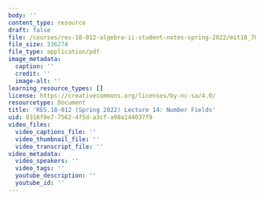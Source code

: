 ```yaml
---
body: ''
content_type: resource
draft: false
file: /courses/res-18-012-algebra-ii-student-notes-spring-2022/mit18_702s22_lect14.pdf
file_size: 336274
file_type: application/pdf
image_metadata:
  caption: ''
  credit: ''
  image-alt: ''
learning_resource_types: []
license: https://creativecommons.org/licenses/by-nc-sa/4.0/
resourcetype: Document
title: 'RES.18-012 (Spring 2022) Lecture 14: Number Fields'
uid: 0316f0e7-7562-4f5d-a3cf-a98a144037f9
video_files:
  video_captions_file: ''
  video_thumbnail_file: ''
  video_transcript_file: ''
video_metadata:
  video_speakers: ''
  video_tags: ''
  youtube_description: ''
  youtube_id: ''
---
```


